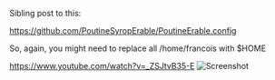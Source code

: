 Sibling post to this:

https://github.com/PoutineSyropErable/PoutineErable.config

So, again, you might need to replace all /home/francois with $HOME


https://www.youtube.com/watch?v=_ZSJtvB35-E
![Screenshot](Pictures/Screenshot.png)

